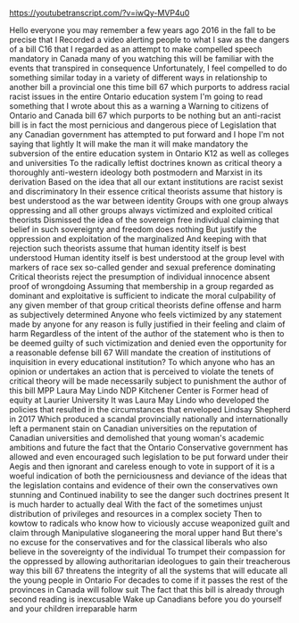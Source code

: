 https://youtubetranscript.com/?v=iwQy-MVP4u0

 Hello everyone you may remember a few years ago 2016 in the fall to be precise that I Recorded a video alerting people to what I saw as the dangers of a bill C16 that I regarded as an attempt to make compelled speech mandatory in Canada many of you watching this will be familiar with the events that transpired in consequence Unfortunately, I feel compelled to do something similar today in a variety of different ways in relationship to another bill a provincial one this time bill 67 which purports to address racial racist issues in the entire Ontario education system I'm going to read something that I wrote about this as a warning a Warning to citizens of Ontario and Canada bill 67 which purports to be nothing but an anti-racist bill is in fact the most pernicious and dangerous piece of Legislation that any Canadian government has attempted to put forward and I hope I'm not saying that lightly It will make the man it will make mandatory the subversion of the entire education system in Ontario K12 as well as colleges and universities To the radically leftist doctrines known as critical theory a thoroughly anti-western ideology both postmodern and Marxist in its derivation Based on the idea that all our extant institutions are racist sexist and discriminatory In their essence critical theorists assume that history is best understood as the war between identity Groups with one group always oppressing and all other groups always victimized and exploited critical theorists Dismissed the idea of the sovereign free individual claiming that belief in such sovereignty and freedom does nothing But justify the oppression and exploitation of the marginalized And keeping with that rejection such theorists assume that human identity itself is best understood Human identity itself is best understood at the group level with markers of race sex so-called gender and sexual preference dominating Critical theorists reject the presumption of individual innocence absent proof of wrongdoing Assuming that membership in a group regarded as dominant and exploitative is sufficient to indicate the moral culpability of any given member of that group critical theorists define offense and harm as subjectively determined Anyone who feels victimized by any statement made by anyone for any reason is fully justified in their feeling and claim of harm Regardless of the intent of the author of the statement who is then to be deemed guilty of such victimization and denied even the opportunity for a reasonable defense bill 67 Will mandate the creation of institutions of inquisition in every educational institution? To which anyone who has an opinion or undertakes an action that is perceived to violate the tenets of critical theory will be made necessarily subject to punishment the author of this bill MPP Laura May Lindo NDP Kitchener Center is Former head of equity at Laurier University It was Laura May Lindo who developed the policies that resulted in the circumstances that enveloped Lindsay Shepherd in 2017 Which produced a scandal provincially nationally and internationally left a permanent stain on Canadian universities on the reputation of Canadian universities and demolished that young woman's academic ambitions and future the fact that the Ontario Conservative government has allowed and even encouraged such legislation to be put forward under their Aegis and then ignorant and careless enough to vote in support of it is a woeful indication of both the perniciousness and deviance of the ideas that the legislation contains and evidence of their own the conservatives own stunning and Continued inability to see the danger such doctrines present It is much harder to actually deal With the fact of the sometimes unjust distribution of privileges and resources in a complex society Then to kowtow to radicals who know how to viciously accuse weaponized guilt and claim through Manipulative sloganeering the moral upper hand But there's no excuse for the conservatives and for the classical liberals who also believe in the sovereignty of the individual To trumpet their compassion for the oppressed by allowing authoritarian ideologues to gain their treacherous way this bill 67 threatens the integrity of all the systems that will educate all the young people in Ontario For decades to come if it passes the rest of the provinces in Canada will follow suit The fact that this bill is already through second reading is inexcusable Wake up Canadians before you do yourself and your children irreparable harm